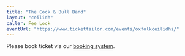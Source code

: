 ```yaml
---
title: "The Cock & Bull Band"
layout: "ceilidh"
caller: Fee Lock
eventUrl: "https://www.tickettailor.com/events/oxfolkceilidhs/"
---
```


Please book ticket via our [booking system](https://www.tickettailor.com/events/oxfolkceilidhs/).
